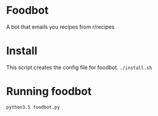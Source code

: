 # Foodbot
A bot that emails you recipes from r/recipes
# Install
This script creates the config file for foodbot.
`./install.sh`
# Running foodbot
`python3.5 foodbot.py`
